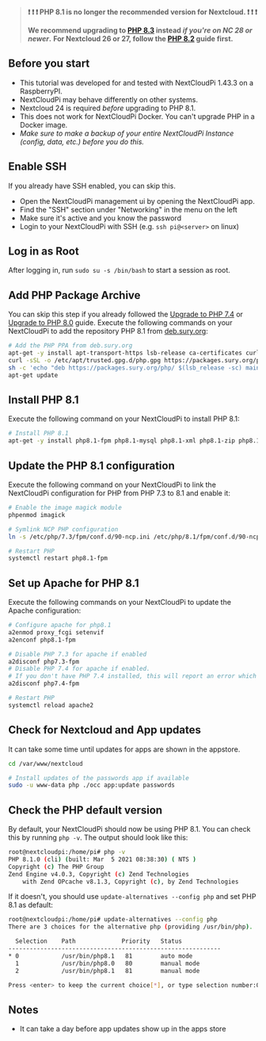 > **❗ ❗ ❗ PHP 8.1 is no longer the recommended version for Nextcloud. ❗ ❗ ❗**
>
> **We recommend upgrading to [PHP 8.3](./Upgrade-to-PHP-8.3) instead _if you're on NC 28 or newer_.**
> **For Nextcloud 26 or 27, follow the [PHP 8.2](./Upgrade-to-PHP-8.2) guide first.**

## Before you start
- This tutorial was developed for and tested with NextCloudPi 1.43.3 on a RaspberryPI.
- NextCloudPi may behave differently on other systems.
- Nextcloud 24 is required _before_ upgrading to PHP 8.1. 
- This does not work for NextCloudPi Docker. You can't upgrade PHP in a Docker image.
- _Make sure to make a backup of your entire NextCloudPi Instance (config, data, etc.) before you do this._

## Enable SSH
If you already have SSH enabled, you can skip this.

- Open the NextCloudPi management ui by opening the NextCloudPi app.
- Find the "SSH" section under "Networking" in the menu on the left
- Make sure it's active and you know the password
- Login to your NextCloudPi with SSH (e.g. `ssh pi@<server>` on linux)


## Log in as Root
After logging in, run `sudo su -s /bin/bash` to start a session as root.


## Add PHP Package Archive
You can skip this step if you already followed the [Upgrade to PHP 7.4](./Upgrade-to-PHP-7.4) or [Upgrade to PHP 8.0](./Upgrade-to-PHP-8.0) guide.
Execute the following commands on your NextCloudPi to add the repository PHP 8.1 from [deb.sury.org](https://deb.sury.org/#php-packages):

```bash
# Add the PHP PPA from deb.sury.org
apt-get -y install apt-transport-https lsb-release ca-certificates curl
curl -sSL -o /etc/apt/trusted.gpg.d/php.gpg https://packages.sury.org/php/apt.gpg
sh -c 'echo "deb https://packages.sury.org/php/ $(lsb_release -sc) main" > /etc/apt/sources.list.d/php.list'
apt-get update
```


## Install PHP 8.1
Execute the following command on your NextCloudPi to install PHP 8.1:

```bash
# Install PHP 8.1
apt-get -y install php8.1-fpm php8.1-mysql php8.1-xml php8.1-zip php8.1-mbstring php8.1-gd php8.1-curl php8.1-redis php8.1-intl php8.1-bcmath php8.1-gmp php8.1-imagick imagemagick
```


## Update the PHP 8.1 configuration
Execute the following command on your NextCloudPi to link the NextCloudPi configuration for PHP from PHP 7.3 to 8.1 and enable it:

```bash
# Enable the image magick module
phpenmod imagick

# Symlink NCP PHP configuration
ln -s /etc/php/7.3/fpm/conf.d/90-ncp.ini /etc/php/8.1/fpm/conf.d/90-ncp.ini

# Restart PHP
systemctl restart php8.1-fpm
```



## Set up Apache for PHP 8.1
Execute the following commands on your NextCloudPi to update the Apache configuration:

```bash
# Configure apache for php8.1
a2enmod proxy_fcgi setenvif
a2enconf php8.1-fpm

# Disable PHP 7.3 for apache if enabled
a2disconf php7.3-fpm
# Disable PHP 7.4 for apache if enabled.
# If you don't have PHP 7.4 installed, this will report an error which you can ignore
a2disconf php7.4-fpm

# Restart PHP
systemctl reload apache2
```

## Check for Nextcloud and App updates
It can take some time until updates for apps are shown in the appstore.

```bash
cd /var/www/nextcloud

# Install updates of the passwords app if available
sudo -u www-data php ./occ app:update passwords
```


## Check the PHP default version
By default, your NextCloudPi should now be using PHP 8.1.
You can check this by running `php -v`. The output should look like this:
```bash
root@nextcloudpi:/home/pi# php -v
PHP 8.1.0 (cli) (built: Mar  5 2021 08:38:30) ( NTS )
Copyright (c) The PHP Group
Zend Engine v4.0.3, Copyright (c) Zend Technologies
    with Zend OPcache v8.1.3, Copyright (c), by Zend Technologies
```

If it doesn't, you should use `update-alternatives --config php` and set PHP 8.1 as default:
```bash
root@nextcloudpi:/home/pi# update-alternatives --config php
There are 3 choices for the alternative php (providing /usr/bin/php).

  Selection    Path             Priority   Status
------------------------------------------------------------
* 0            /usr/bin/php8.1   81        auto mode
  1            /usr/bin/php8.0   80        manual mode
  2            /usr/bin/php8.1   81        manual mode

Press <enter> to keep the current choice[*], or type selection number:0
```

## Notes
- It can take a day before app updates show up in the apps store